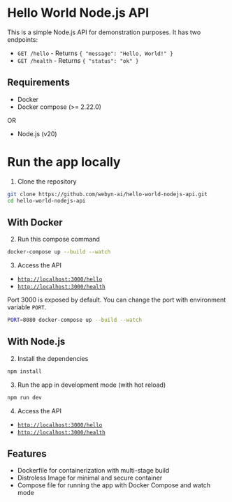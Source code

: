 # Hello World Node.js API

This is a simple Node.js API for demonstration purposes. It has two endpoints:

- `GET /hello` - Returns `{ "message": "Hello, World!" }`
- `GET /health` - Returns `{ "status": "ok" }`

## Requirements

- Docker
- Docker compose (>= 2.22.0)

OR

- Node.js (v20)

# Run the app locally

1. Clone the repository
```bash
git clone https://github.com/webyn-ai/hello-world-nodejs-api.git
cd hello-world-nodejs-api
```

## With Docker

2. Run this compose command
```bash
docker-compose up --build --watch
``` 

3. Access the API
- [`http://localhost:3000/hello`](http://localhost:3000/hello)
- [`http://localhost:3000/health`](http://localhost:3000/health)

Port 3000 is exposed by default. You can change the port with environment variable `PORT`.

```bash
PORT=8080 docker-compose up --build --watch
```

## With Node.js


2. Install the dependencies
```bash
npm install
```

3. Run the app in development mode (with hot reload)
```bash
npm run dev
```

4. Access the API
- [`http://localhost:3000/hello`](http://localhost:3000/hello)
- [`http://localhost:3000/health`](http://localhost:3000/health)

## Features

- Dockerfile for containerization with multi-stage build
- Distroless Image for minimal and secure container
- Compose file for running the app with Docker Compose and watch mode